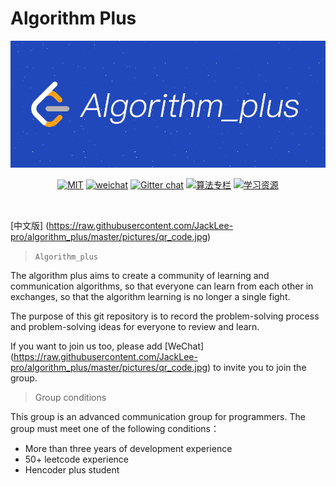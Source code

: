 
# Algorithm Plus


<div align="center">  

<img src="https://raw.githubusercontent.com/JackLee-pro/algorithm_plus/master/pictures/algorithm_plus.png" width=""/> 
<br/>

[![MIT](https://img.shields.io/badge/LICENSE-MIT-blue)](https://github.com/JackLee-pro/algorithm_plus/blob/master/LICENSE)
[![weichat](https://img.shields.io/badge/weichat-s419505080s-green)](https://raw.githubusercontent.com/JackLee-pro/algorithm_plus/master/pictures/qr_code.jpg)
[![Gitter chat](https://img.shields.io/badge/Chat-Gitter-ff69b4.svg?label=Chat&logo=gitter&style=flat-square)](https://gitter.im/algorithm_plus)
[![算法专栏](https://img.shields.io/badge/LINK-Algorithms%20Column-orange)](http://gk.link/a/104fH)
[![学习资源](https://img.shields.io/badge/LiNK-Learning%20Resources-brightgreen)](https://github.com/JackLee-pro/algorithm_plus/blob/master/resources/study_resource.md)
</div><br>

[中文版] (https://raw.githubusercontent.com/JackLee-pro/algorithm_plus/master/pictures/qr_code.jpg) 

> `Algorithm_plus`

The algorithm plus aims to create a community of learning and communication algorithms, so that everyone can learn from each other in exchanges, so that the algorithm learning is no longer a single fight.

The purpose of this git repository is to record the problem-solving process and problem-solving ideas for everyone to review and learn.

If you want to join us too, please add [WeChat] (https://raw.githubusercontent.com/JackLee-pro/algorithm_plus/master/pictures/qr_code.jpg) to invite you to join the group.

> Group conditions

This group is an advanced communication group for programmers. The group must meet one of the following conditions：

* More than three years of development experience
* 50+ leetcode experience
* Hencoder plus student














